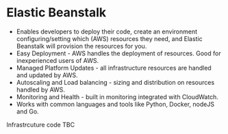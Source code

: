 # Elastic Beanstalk

- Enables developers to deploy their code, create an environment configuring/setting which (AWS) resources they need, and Elastic Beanstalk will provision the resources for you.
- Easy Deployment - AWS handles the deployment of resources. Good for inexperienced users of AWS.
- Managed Platform Updates - all infrastructure resources are handled and updated by AWS.
- Autoscaling and Load balancing - sizing and distribution on resources handled by AWS.
- Monitoring and Health - built in monitoring integrated with CloudWatch.
- Works with common languages and tools like Python, Docker, nodeJS and Go.

Infrastrcuture code TBC
